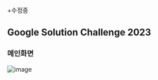 +수정중</br>
## Google Solution Challenge 2023</br>
### 메인화면
![image](https://user-images.githubusercontent.com/82085763/235022256-79bd9cb7-d509-45b5-b29a-58bff571102e.png)
